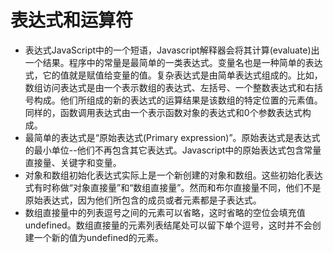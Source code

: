 # 表达式和运算符
* 表达式JavaScript中的一个短语，Javascript解释器会将其计算(evaluate)出一个结果。程序中的常量是最简单的一类表达式。变量名也是一种简单的表达式，它的值就是赋值给变量的值。复杂表达式是由简单表达式组成的。比如，数组访问表达式是由一个表示数组的表达式、左括号、一个整数表达式和右括号构成。他们所组成的新的表达式的运算结果是该数组的特定位置的元素值。同样的，函数调用表达式由一个表示函数对象的表达式和0个参数表达式构成。
* 最简单的表达式是“原始表达式(Primary expression)”。原始表达式是表达式的最小单位--他们不再包含其它表达式。Javascript中的原始表达式包含常量直接量、关键字和变量。
* 对象和数组初始化表达式实际上是一个新创建的对象和数组。这些初始化表达式有时称做“对象直接量”和“数组直接量”。然而和布尔直接量不同，他们不是原始表达式，因为他们所包含的成员或者元素都是子表达式。
* 数组直接量中的列表逗号之间的元素可以省略，这时省略的空位会填充值undefined。数组直接量的元素列表结尾处可以留下单个逗号，这时并不会创建一个新的值为undefined的元素。